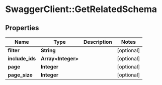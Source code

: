 # SwaggerClient::GetRelatedSchema

## Properties
Name | Type | Description | Notes
------------ | ------------- | ------------- | -------------
**filter** | **String** |  | [optional] 
**include_ids** | **Array&lt;Integer&gt;** |  | [optional] 
**page** | **Integer** |  | [optional] 
**page_size** | **Integer** |  | [optional] 


